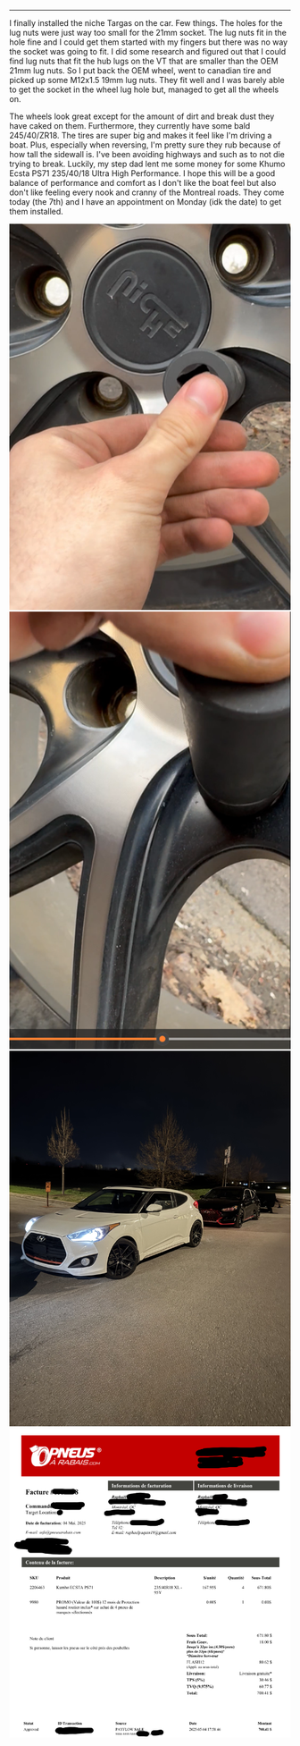 
---

I finally installed the niche Targas on the car. Few things. The holes for the lug nuts were just way too small for the 21mm socket. The lug nuts fit in the hole fine and I could get them started with my fingers but there was no way the socket was going to fit. I did some research and figured out that I could find lug nuts that fit the hub lugs on the VT that are smaller than the OEM 21mm lug nuts. So I put back the OEM wheel, went to canadian tire and picked up some M12x1.5 19mm lug nuts. They fit well and I was barely able to get the socket in the wheel lug hole but, managed to get all the wheels on. 

The wheels look great except for the amount of dirt and break dust they have caked on them. Furthermore, they currently have some bald 245/40/ZR18. The tires are super big and makes it feel like I'm driving a boat. Plus, especially when reversing, I'm pretty sure they rub because of how tall the sidewall is. I've been avoiding highways and such as to not die trying to break. Luckily, my step dad lent me some money for some Khumo Ecsta PS71 235/40/18 Ultra High Performance. I hope this will be a good balance of performance and comfort as I don't like the boat feel but also don't like feeling every nook and cranny of the Montreal roads. They come today (the 7th) and I have an appointment on Monday (idk the date) to get them installed.


![](/Images/Pasted_20250507111207.png)
![](/Images/Pasted_20250507111224.png)
![](/Images/IMG_1732.jpeg)
![](/IMAGES/Pasted_20250507112838.png)